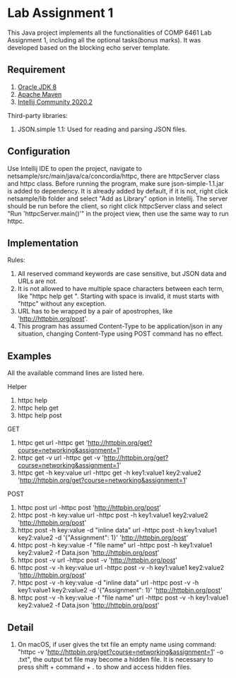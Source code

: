 # Lab Assignment 1

This Java project implements all the functionalities of COMP 6461 Lab Assignment 1, including all the optional tasks(bonus marks). It was developed based on the blocking echo server template.

## Requirement
1. [Oracle JDK 8](http://www.oracle.com/technetwork/java/javase/downloads/jdk8-downloads-2133151.html)
2. [Apache Maven](https://maven.apache.org/) 
3. [Intellij Community 2020.2](https://www.jetbrains.com/idea/download/) 

Third-party libraries:
1. JSON.simple 1.1: Used for reading and parsing JSON files.


## Configuration
Use Intellij IDE to open the project, navigate to netsample/src/main/java/ca/concordia/httpc, there are httpcServer class and httpc class. Before running the program, make sure json-simple-1.1.jar is added to dependency. It is already added by default, if it is not, right click netsample/lib folder and select "Add as Library" option in Intellij. The server should be run before the client, so right click httpcServer class and select "Run 'httpcServer.main()'" in the project view, then use the same way to run httpc.


## Implementation
Rules:
1. All reserved command keywords are case sensitive, but JSON data and URLs are not.
2. It is not allowed to have multiple space characters between each term, like "httpc  help   get ". Starting with space is invalid, it must starts with "httpc" without any exception.
3. URL has to be wrapped by a pair of apostrophes, like 'http://httpbin.org/post'.
4. This program has assumed Content-Type to be application/json in any situation, changing Content-Type using POST command has no effect.


## Examples
All the available command lines are listed here.

Helper
1. httpc help
2. httpc help get
3. httpc help post

GET
1. httpc get url
-httpc get 'http://httpbin.org/get?course=networking&assignment=1'
2. httpc get -v url
-httpc get -v 'http://httpbin.org/get?course=networking&assignment=1'
3. httpc get -h key:value url
-httpc get -h key1:value1 key2:value2 'http://httpbin.org/get?course=networking&assignment=1'

POST
1. httpc post url
-httpc post 'http://httpbin.org/post'
2. httpc post -h key:value url
-httpc post -h key1:value1 key2:value2 'http://httpbin.org/post'
3. httpc post -h key:value -d "inline data" url
-httpc post -h key1:value1 key2:value2 -d '{"Assignment": 1}' 'http://httpbin.org/post'
4. httpc post -h key:value -f "file name" url
-httpc post -h key1:value1 key2:value2 -f Data.json 'http://httpbin.org/post'
5. httpc post -v url
-httpc post -v 'http://httpbin.org/post'
6. httpc post -v -h key:value url
-httpc post -v -h key1:value1 key2:value2 'http://httpbin.org/post'
7. httpc post -v -h key:value -d "inline data" url
-httpc post -v -h key1:value1 key2:value2 -d '{"Assignment": 1}' 'http://httpbin.org/post'
8. httpc post -v -h key:value -f "file name" url
-httpc post -v -h key1:value1 key2:value2 -f Data.json 'http://httpbin.org/post'


## Detail
1. On macOS, if user gives the txt file an empty name using command: "httpc -v 'http://httpbin.org/get?course=networking&assignment=1' -o .txt", the output txt file may become a hidden file. It is necessary to press shift + command + . to show and access hidden files. 
